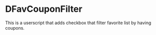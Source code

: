 # DFavCouponFilter

This is a userscript that adds checkbox that filter favorite list by having coupons.
